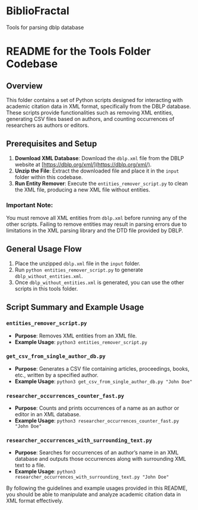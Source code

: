 # BiblioFractal
Tools for parsing dblp database

# README for the Tools Folder Codebase

## Overview

This folder contains a set of Python scripts designed for interacting with academic citation data in XML format, specifically from the DBLP database. These scripts provide functionalities such as removing XML entities, generating CSV files based on authors, and counting occurrences of researchers as authors or editors.

## Prerequisites and Setup

1. **Download XML Database**: Download the `dblp.xml` file from the DBLP website at [https://dblp.org/xml/](https://dblp.org/xml/).
2. **Unzip the File**: Extract the downloaded file and place it in the `input` folder within this codebase.
3. **Run Entity Remover**: Execute the `entities_remover_script.py` to clean the XML file, producing a new XML file without entities.

### Important Note:

You must remove all XML entities from `dblp.xml` before running any of the other scripts. Failing to remove entities may result in parsing errors due to limitations in the XML parsing library and the DTD file provided by DBLP.

## General Usage Flow

1. Place the unzipped `dblp.xml` file in the `input` folder.
2. Run `python entities_remover_script.py` to generate `dblp_without_entities.xml`.
3. Once `dblp_without_entities.xml` is generated, you can use the other scripts in this tools folder.

## Script Summary and Example Usage

### `entities_remover_script.py`

- **Purpose**: Removes XML entities from an XML file.
- **Example Usage**: `python3 entities_remover_script.py`

### `get_csv_from_single_author_db.py`

- **Purpose**: Generates a CSV file containing articles, proceedings, books, etc., written by a specified author.
- **Example Usage**: `python3 get_csv_from_single_author_db.py "John Doe"`

### `researcher_occurrences_counter_fast.py`

- **Purpose**: Counts and prints occurrences of a name as an author or editor in an XML database.
- **Example Usage**: `python3 researcher_occurrences_counter_fast.py "John Doe"`

### `researcher_occurrences_with_surrounding_text.py`

- **Purpose**: Searches for occurrences of an author’s name in an XML database and outputs those occurrences along with surrounding XML text to a file.
- **Example Usage**: `python3 researcher_occurrences_with_surrounding_text.py "John Doe"`

By following the guidelines and example usages provided in this README, you should be able to manipulate and analyze academic citation data in XML format effectively.
